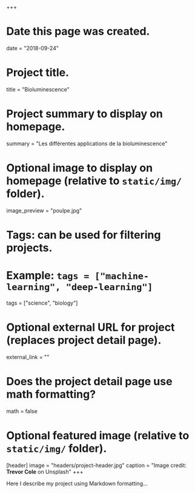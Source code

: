 +++
# Date this page was created.
date = "2018-09-24"

# Project title.
title = "Bioluminescence"

# Project summary to display on homepage.
summary = "Les différentes applications de la bioluminescence"

# Optional image to display on homepage (relative to `static/img/` folder).
image_preview = "poulpe.jpg"

# Tags: can be used for filtering projects.
# Example: `tags = ["machine-learning", "deep-learning"]`
tags = ["science", "biology"]

# Optional external URL for project (replaces project detail page).
external_link = ""

# Does the project detail page use math formatting?
math = false

# Optional featured image (relative to `static/img/` folder).
[header]
image = "headers/project-header.jpg"
caption = "Image credit: **Trevor Cole** on Unsplash"
+++

Here I describe my project using Markdown formatting...
